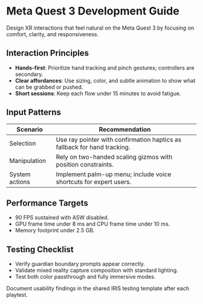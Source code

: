 # Meta Quest 3 Development Guide

Design XR interactions that feel natural on the Meta Quest 3 by focusing on comfort, clarity, and responsiveness.

## Interaction Principles

- **Hands-first**: Prioritize hand tracking and pinch gestures; controllers are secondary.
- **Clear affordances**: Use sizing, color, and subtle animation to show what can be grabbed or pushed.
- **Short sessions**: Keep each flow under 15 minutes to avoid fatigue.

## Input Patterns

| Scenario | Recommendation |
|----------|----------------|
| Selection | Use ray pointer with confirmation haptics as fallback for hand tracking. |
| Manipulation | Rely on two-handed scaling gizmos with position constraints. |
| System actions | Implement palm-up menu; include voice shortcuts for expert users. |

## Performance Targets

- 90 FPS sustained with ASW disabled.
- GPU frame time under 8 ms and CPU frame time under 10 ms.
- Memory footprint under 2.5 GB.

## Testing Checklist

- Verify guardian boundary prompts appear correctly.
- Validate mixed reality capture composition with standard lighting.
- Test both color passthrough and fully immersive modes.

Document usability findings in the shared IRIS testing template after each playtest.
